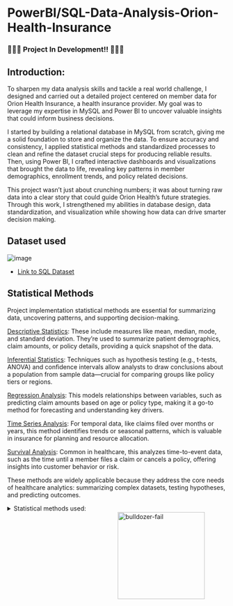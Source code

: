 # PowerBI/SQL-Data-Analysis-Orion-Health-Insurance




###  🚧🚧🚧  Project In Development!! 🚧🚧🚧      

## Introduction:  

To sharpen my data analysis skills and tackle a real world challenge, I designed and carried out a detailed project centered on member data for Orion Health Insurance, a health insurance provider. My goal was to leverage my expertise in MySQL and Power BI to uncover valuable insights that could inform business decisions.

I started by building a relational database in MySQL from scratch, giving me a solid foundation to store and organize the data. To ensure accuracy and consistency, I applied statistical methods and standardized processes to clean and refine the dataset crucial steps for producing reliable results. Then, using Power BI, I crafted interactive dashboards and visualizations that brought the data to life, revealing key patterns in member demographics, enrollment trends, and policy related decisions.

This project wasn’t just about crunching numbers; it was about turning raw data into a clear story that could guide Orion Health’s future strategies. Through this work, I strengthened my abilities in database design, data standardization, and visualization while showing how data can drive smarter decision making.

## Dataset used 
![image](https://github.com/user-attachments/assets/b9e80352-6626-43d1-aac6-ec5f5c413c09)



<!--

- Make a small SQL introduction.
- Present the four tables.
-

-->

- <a href= "https://github.com/MR-S92/PowerBI-SQL-Data-Analysis-Orion-Health-Insurance/blob/main/Orion_Health_Insurance.sql">Link to SQL Dataset</a>

## Statistical Methods
Project implementation statistical methods are essential for summarizing data, uncovering patterns, and supporting decision-making. 

<ins> Descriptive Statistics</ins>:  These include measures like mean, median, mode, and standard deviation. They’re used to summarize patient demographics, claim amounts, or policy details, providing a quick snapshot of the data.

<ins>Inferential Statistics</ins>: Techniques such as hypothesis testing (e.g., t-tests, ANOVA) and confidence intervals allow analysts to draw conclusions about a population from sample data—crucial for comparing groups like policy tiers or regions.

<ins>Regression Analysis</ins>: This models relationships between variables, such as predicting claim amounts based on age or policy type, making it a go-to method for forecasting and understanding key drivers.

<ins>Time Series Analysis</ins>: For temporal data, like claims filed over months or years, this method identifies trends or seasonal patterns, which is valuable in insurance for planning and resource allocation.

<ins>Survival Analysis</ins>: Common in healthcare, this analyzes time-to-event data, such as the time until a member files a claim or cancels a policy, offering insights into customer behavior or risk.

These methods are widely applicable because they address the core needs of healthcare analytics: summarizing complex datasets, testing hypotheses, and predicting outcomes.

<details>
<summary>Statistical methods used: </summary>
This is a dropdown with text!
</details>










<img src="https://github.com/user-attachments/assets/4bb33f40-09f8-4541-97f5-2b6b5fdf6dcb" alt="bulldozer-fail" style="min-width:250px; max-width:250px; width:200px;" align="right"> 
